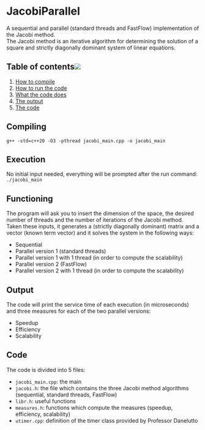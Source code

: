 # JacobiParallel
A sequential and parallel (standard threads and FastFlow) implementation of the Jacobi method.  
The Jacobi method is an iterative algorithm for determining the solution of a square and strictly diagonally dominant system of linear equations.

## Table of contents[![](./docs/img/pin.svg)](#table-of-contents)
1. [How to compile](#compiling)
2. [How to run the code](#execution)
3. [What the code does](#functioning)
4. [The output](#output)
5. [The code](#code)

## Compiling
`g++ -std=c++20 -O3 -pthread jacobi_main.cpp -o jacobi_main`

## Execution
No initial input needed, everything will be prompted after the run command: `./jacobi_main`

## Functioning
The program will ask you to insert the dimension of the space, the desired number of threads and the number of iterations of the Jacobi method.  
Taken these inputs, it generates a (strictly diagonally dominant) matrix and a vector (known term vector) and it solves the system in the following ways:  
- Sequential  
- Parallel version 1 (standard threads)  
- Parallel version 1 with 1 thread (in order to compute the scalability)  
- Parallel version 2 (FastFlow)  
- Parallel version 2 with 1 thread (in order to compute the scalability)  

## Output
The code will print the service time of each execution (in microseconds) and three measures for each of the two parallel versions:  
- Speedup  
- Efficiency  
- Scalability  

## Code
The code is divided into 5 files:  
- `jacobi_main.cpp`: the main
- `jacobi.h`: the file which contains the three Jacobi method algorithms (sequential, standard threads, FastFlow)
- `libr.h`: useful functions
- `measures.h`: functions which compute the measures (speedup, efficiency, scalability)
- `utimer.cpp`: definition of the timer class provided by Professor Danelutto
